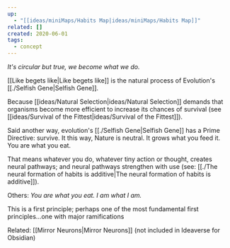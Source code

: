```yaml
---
up:
  - "[[ideas/miniMaps/Habits Map|ideas/miniMaps/Habits Map]]"
related: []
created: 2020-06-01
tags:
  - concept
---
```

 *It's circular but true, we become what we do.*

[[Like begets like|Like begets like]] is the natural process of Evolution's [[./Selfish Gene|Selfish Gene]]. 

Because [[ideas/Natural Selection|ideas/Natural Selection]] demands that organisms become more efficient to increase its chances of survival (see [[ideas/Survival of the Fittest|ideas/Survival of the Fittest]]). 

Said another way, evolution's [[./Selfish Gene|Selfish Gene]] has a Prime Directive: survive. It this way, Nature is neutral. It grows what you feed it. You are what you eat. 

That means whatever you do, whatever tiny action or thought, creates neural pathways; and neural pathways strengthen with use (see: [[./The neural formation of habits is additive|The neural formation of habits is additive]]).

Others: *You are what you eat. I am what I am.*

This is a first principle; perhaps one of the most fundamental first principles...one with major ramifications 

Related: [[Mirror Neurons|Mirror Neurons]] (not included in Ideaverse for Obsidian)

